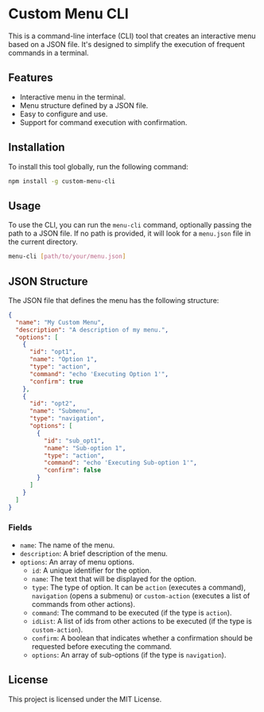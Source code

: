# Custom Menu CLI

This is a command-line interface (CLI) tool that creates an interactive menu based on a JSON file. It's designed to simplify the execution of frequent commands in a terminal.

## Features

- Interactive menu in the terminal.
- Menu structure defined by a JSON file.
- Easy to configure and use.
- Support for command execution with confirmation.

## Installation

To install this tool globally, run the following command:

```bash
npm install -g custom-menu-cli
```

## Usage

To use the CLI, you can run the `menu-cli` command, optionally passing the path to a JSON file. If no path is provided, it will look for a `menu.json` file in the current directory.

```bash
menu-cli [path/to/your/menu.json]
```

## JSON Structure

The JSON file that defines the menu has the following structure:

```json
{
  "name": "My Custom Menu",
  "description": "A description of my menu.",
  "options": [
    {
      "id": "opt1",
      "name": "Option 1",
      "type": "action",
      "command": "echo 'Executing Option 1'",
      "confirm": true
    },
    {
      "id": "opt2",
      "name": "Submenu",
      "type": "navigation",
      "options": [
        {
          "id": "sub_opt1",
          "name": "Sub-option 1",
          "type": "action",
          "command": "echo 'Executing Sub-option 1'",
          "confirm": false
        }
      ]
    }
  ]
}
```

### Fields

- `name`: The name of the menu.
- `description`: A brief description of the menu.
- `options`: An array of menu options.
  - `id`: A unique identifier for the option.
  - `name`: The text that will be displayed for the option.
  - `type`: The type of option. It can be `action` (executes a command), `navigation` (opens a submenu) or `custom-action` (executes a list of commands from other actions).
  - `command`: The command to be executed (if the type is `action`).
  - `idList`: A list of ids from other actions to be executed (if the type is `custom-action`).
  - `confirm`: A boolean that indicates whether a confirmation should be requested before executing the command.
  - `options`: An array of sub-options (if the type is `navigation`).

## License

This project is licensed under the MIT License.
